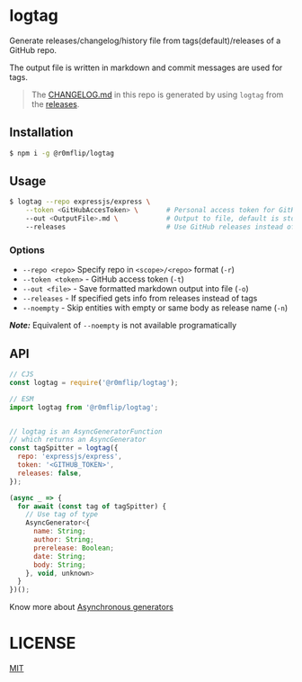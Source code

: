 # logtag

Generate releases/changelog/history file from tags(default)/releases
of a GitHub repo.

The output file is written in markdown and commit messages are used for tags.

> The [CHANGELOG.md](CHANGELOG.md) in this repo is generated by using `logtag`
> from the [releases](https://github.com/r0mflip/logtag/releases/).


## Installation

``` sh
$ npm i -g @r0mflip/logtag
```

## Usage

``` sh
$ logtag --repo expressjs/express \
    --token <GitHubAccesToken> \       # Personal access token for GitHub API
    --out <OutputFile>.md \            # Output to file, default is stdout
    --releases                         # Use GitHub releases instead of git tags
```

### Options
- `--repo <repo>` Specify repo in `<scope>/<repo>` format (`-r`)
- `--token <token>` - GitHub access token (`-t`)
- `--out <file>` - Save formatted markdown output into file (`-o`)
- `--releases` - If specified gets info from releases instead of tags
- `--noempty` - Skip entities with empty or same body as release name (`-n`)

_**Note:**_ Equivalent of `--noempty` is not available programatically

## API

```js
// CJS
const logtag = require('@r0mflip/logtag');

// ESM
import logtag from '@r0mflip/logtag';


// logtag is an AsyncGeneratorFunction
// which returns an AsyncGenerator
const tagSpitter = logtag({
  repo: 'expressjs/express',
  token: '<GITHUB_TOKEN>',
  releases: false,
});

(async _ => {
  for await (const tag of tagSpitter) {
    // Use tag of type
    AsyncGenerator<{
      name: String;
      author: String;
      prerelease: Boolean;
      date: String;
      body: String;
    }, void, unknown>
  }
})();
```

Know more about [Asynchronous generators](https://exploringjs.com/impatient-js/ch_async-iteration.html#async-generators)

# LICENSE
[MIT](LICENSE)
